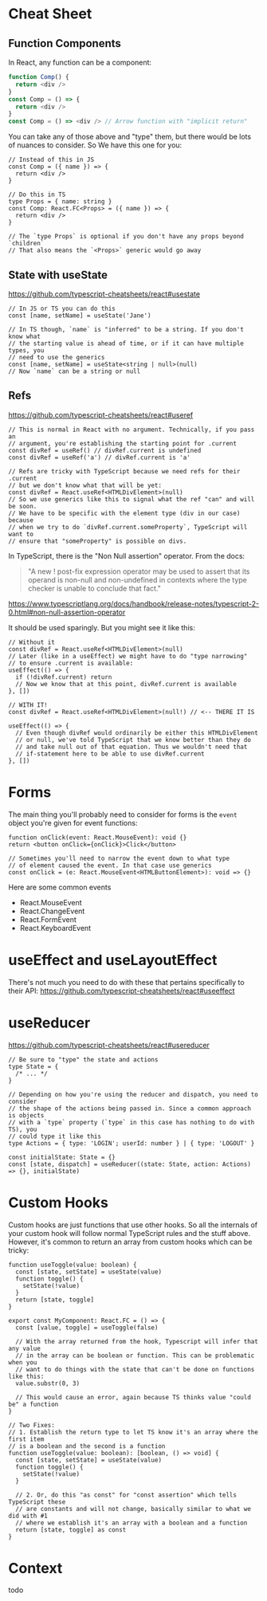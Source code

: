 # Cheat Sheet

## Function Components

In React, any function can be a component:

```js
function Comp() {
  return <div />
}
const Comp = () => {
  return <div />
}
const Comp = () => <div /> // Arrow function with "implicit return"
```

You can take any of those above and "type" them, but there would be lots of nuances to consider. So We have this one for you:

```tsx
// Instead of this in JS
const Comp = ({ name }) => {
  return <div />
}

// Do this in TS
type Props = { name: string }
const Comp: React.FC<Props> = ({ name }) => {
  return <div />
}

// The `type Props` is optional if you don't have any props beyond `children`
// That also means the `<Props>` generic would go away
```

## State with useState

https://github.com/typescript-cheatsheets/react#usestate

```tsx
// In JS or TS you can do this
const [name, setName] = useState('Jane')

// In TS though, `name` is "inferred" to be a string. If you don't know what
// the starting value is ahead of time, or if it can have multiple types, you
// need to use the generics
const [name, setName] = useState<string | null>(null)
// Now `name` can be a string or null
```

## Refs

https://github.com/typescript-cheatsheets/react#useref

```tsx
// This is normal in React with no argument. Technically, if you pass an
// argument, you're establishing the starting point for .current
const divRef = useRef() // divRef.current is undefined
const divRef = useRef('a') // divRef.current is 'a'

// Refs are tricky with TypeScript because we need refs for their .current
// but we don't know what that will be yet:
const divRef = React.useRef<HTMLDivElement>(null)
// So we use generics like this to signal what the ref "can" and will be soon.
// We have to be specific with the element type (div in our case) because
// when we try to do `divRef.current.someProperty`, TypeScript will want to
// ensure that "someProperty" is possible on divs.
```

In TypeScript, there is the "Non Null assertion" operator. From the docs:

> "A new ! post-fix expression operator may be used to assert that its operand is non-null and non-undefined in contexts where the type checker is unable to conclude that fact."

https://www.typescriptlang.org/docs/handbook/release-notes/typescript-2-0.html#non-null-assertion-operator

It should be used sparingly. But you might see it like this:

```tsx
// Without it
const divRef = React.useRef<HTMLDivElement>(null)
// Later (like in a useEffect) we might have to do "type narrowing"
// to ensure .current is available:
useEffect(() => {
  if (!divRef.current) return
  // Now we know that at this point, divRef.current is available
}, [])

// WITH IT!
const divRef = React.useRef<HTMLDivElement>(null!) // <-- THERE IT IS

useEffect(() => {
  // Even though divRef would ordinarily be either this HTMLDivElement
  // or null, we've told TypeScript that we know better than they do
  // and take null out of that equation. Thus we wouldn't need that
  // if-statement here to be able to use divRef.current
}, [])
```

# Forms

The main thing you'll probably need to consider for forms is the `event` object you're given for event functions:

```tsx
function onClick(event: React.MouseEvent): void {}
return <button onClick={onClick}>Click</button>

// Sometimes you'll need to narrow the event down to what type
// of element caused the event. In that case use generics
const onClick = (e: React.MouseEvent<HTMLButtonElement>): void => {}
```

Here are some common events

- React.MouseEvent
- React.ChangeEvent
- React.FormEvent
- React.KeyboardEvent

# useEffect and useLayoutEffect

There's not much you need to do with these that pertains specifically to their API:
https://github.com/typescript-cheatsheets/react#useeffect

# useReducer

https://github.com/typescript-cheatsheets/react#usereducer

```tsx
// Be sure to "type" the state and actions
type State = {
  /* ... */
}

// Depending on how you're using the reducer and dispatch, you need to consider
// the shape of the actions being passed in. Since a common approach is objects
// with a `type` property (`type` in this case has nothing to do with TS), you
// could type it like this
type Actions = { type: 'LOGIN'; userId: number } | { type: 'LOGOUT' }

const initialState: State = {}
const [state, dispatch] = useReducer((state: State, action: Actions) => {}, initialState)
```

# Custom Hooks

Custom hooks are just functions that use other hooks. So all the internals of your custom hook will follow normal TypeScript rules and the stuff above. However, it's common to return an array from custom hooks which can be tricky:

```tsx
function useToggle(value: boolean) {
  const [state, setState] = useState(value)
  function toggle() {
    setState(!value)
  }
  return [state, toggle]
}

export const MyComponent: React.FC = () => {
  const [value, toggle] = useToggle(false)

  // With the array returned from the hook, Typescript will infer that any value
  // in the array can be boolean or function. This can be problematic when you
  // want to do things with the state that can't be done on functions like this:
  value.substr(0, 3)

  // This would cause an error, again because TS thinks value "could be" a function
}

// Two Fixes:
// 1. Establish the return type to let TS know it's an array where the first item
// is a boolean and the second is a function
function useToggle(value: boolean): [boolean, () => void] {
  const [state, setState] = useState(value)
  function toggle() {
    setState(!value)
  }

  // 2. Or, do this "as const" for "const assertion" which tells TypeScript these
  // are constants and will not change, basically similar to what we did with #1
  // where we establish it's an array with a boolean and a function
  return [state, toggle] as const
}
```

# Context

todo
